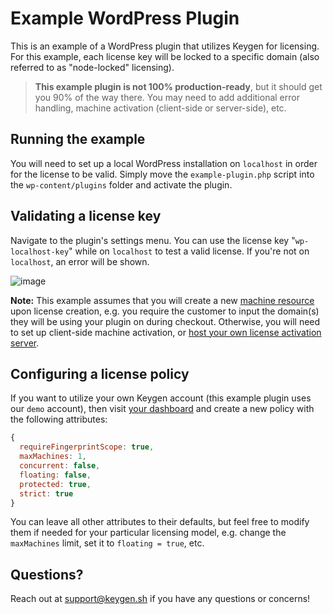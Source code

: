 # Example WordPress Plugin
This is an example of a WordPress plugin that utilizes Keygen for licensing.
For this example, each license key will be locked to a specific domain (also
referred to as "node-locked" licensing).

> **This example plugin is not 100% production-ready**, but it should get
> you 90% of the way there. You may need to add additional error handling,
> machine activation (client-side or server-side), etc.

## Running the example

You will need to set up a local WordPress installation on `localhost` in
order for the license to be valid. Simply move the `example-plugin.php`
script into the `wp-content/plugins` folder and activate the plugin.

## Validating a license key

Navigate to the plugin's settings menu. You can use the license key "`wp-localhost-key`"
while on `localhost` to test a valid license. If you're not on `localhost`, an
error will be shown.

![image](https://user-images.githubusercontent.com/6979737/37048186-bc96c234-2132-11e8-81f1-b681cd69303c.png)

**Note:** This example assumes that you will create a new [machine resource](https://keygen.sh/docs/activating-machines/)
upon license creation, e.g. you require the customer to input the domain(s)
they will be using your plugin on during checkout. Otherwise, you will need to
set up client-side machine activation, or [host your own license activation server](https://github.com/keygen-sh/example-php-activation-server).

## Configuring a license policy

If you want to utilize your own Keygen account (this example plugin uses our
`demo` account), then visit [your dashboard](https://app.keygen.sh/policies)
and create a new policy with the following attributes:

```javascript
{
  requireFingerprintScope: true,
  maxMachines: 1,
  concurrent: false,
  floating: false,
  protected: true,
  strict: true
}
```

You can leave all other attributes to their defaults, but feel free to
modify them if needed for your particular licensing model, e.g. change
the `maxMachines` limit, set it to `floating = true`, etc.

## Questions?

Reach out at [support@keygen.sh](mailto:support@keygen.sh) if you have any
questions or concerns!
